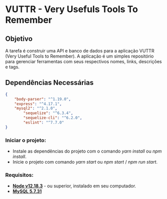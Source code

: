 # VUTTR - Very Usefuls Tools To Remember
	
## Objetivo
 A tarefa é construir uma API e banco de dados para a aplicação VUTTR (Very Useful Tools to Remember). A aplicação é um simples repositório para gerenciar ferramentas com seus respectivos nomes, links, descrições e tags.

## Dependências Necessárias
```json
{
    "body-parser": "^1.19.0",
    "express": "^4.17.1",
    "mysql2": "^2.1.0",
		"sequelize": "^6.3.4",
		"sequelize-cli": "^6.2.0",
		"eslint": "^7.7.0"
}
```

### Iniciar o projeto:
* Instale as dependências do projeto com o comando *yarn install* ou *npm install*.
* Inicie o projeto com comando *yarn start* ou *npm start* / *npm run start*.

### Requisitos:
* **[Node v12.18.3](https://nodejs.org/en/)** - ou superior, instalado em seu computador.
* **[MySQL 5.7.31](https://dev.mysql.com/doc/)**